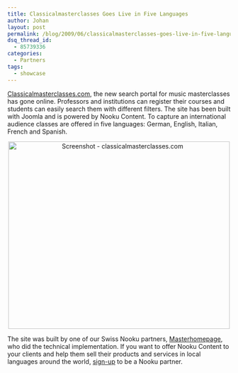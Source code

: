 ```yaml
---
title: Classicalmasterclasses Goes Live in Five Languages
author: Johan
layout: post
permalink: /blog/2009/06/classicalmasterclasses-goes-live-in-five-languages/
dsq_thread_id:
  - 85739336
categories:
  - Partners
tags:
  - showcase
---
```

[Classicalmasterclasses.com][1], the new search portal for music masterclasses has gone online. Professors and institutions can register their courses and students can easily search them with different filters. The site has been built with Joomla and is powered by Nooku Content. To capture an international audience classes are offered in five languages: German, English, Italian, French and Spanish.

<div style="text-align: center;">
  <a class="image" title="Screenshot - classicalmasterclasses.com" href="http://www.classicalmasterclasses.com"><img src="http://farm4.static.flickr.com/3338/3610743608_f26ce4e6ef_d.jpg" alt="Screenshot - classicalmasterclasses.com" width="500" height="422" /></a>
</div>

<!--more-->

The site was built by one of our Swiss Nooku partners, [Masterhomepage][2], who did the technical implementation. If you want to offer Nooku Content to your clients and help them sell their products and services in local languages around the world, [sign-up][3] to be a Nooku partner.

 [1]: http://www.classicalmasterclasses.com
 [2]: http://www.masterhomepage.ch
 [3]: ../en/partners/become.html